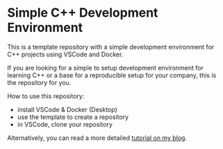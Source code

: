 # Simple C++ Development Environment

This is a template repository with a simple development environment for C++ projects using VSCode and Docker.

If you are looking for a simple to setup development environment for learning C++ or a base for a reproducible setup for your company, this is the repository for you.

How to use this repository:

- install VSCode & Docker (Desktop)
- use the template to create a repository
- in VSCode, clone your repository

Alternatively, you can read a more detailed [tutorial on my blog](https://itnext.io/simple-and-consistent-c-development-environment-c08cf8d93ed9).
